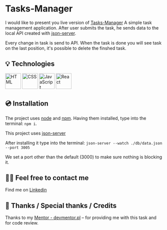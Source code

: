  # Tasks-Manager
I would like to present you live version of [Tasks-Manager](link)
A simple task management application. After user submits the task, he sends data to the local API created with 
[json-server](https://github.com/typicode/json-server). 

Every change in task is send to API. When the task is done you will see task on the last position, it's possible to delete the finshed task. 


## 💡 Technologies
<div > <img width="50" src="https://user-images.githubusercontent.com/25181517/192158954-f88b5814-d510-4564-b285-dff7d6400dad.png" alt="HTML" title="HTML"/> <img width="50" src="https://user-images.githubusercontent.com/25181517/183898674-75a4a1b1-f960-4ea9-abcb-637170a00a75.png" alt="CSS" title="CSS"/> <img width="50" src="https://user-images.githubusercontent.com/25181517/117447155-6a868a00-af3d-11eb-9cfe-245df15c9f3f.png" alt="JavaScript" title="JavaScript"/> <img width="50" src="https://user-images.githubusercontent.com/25181517/183897015-94a058a6-b86e-4e42-a37f-bf92061753e5.png" alt="React" title="React"/> </div>

## 💿 Installation     
                  
 The project uses [node](https://nodejs.org/en/) and [npm](https://www.npmjs.com/). Having them installed, type into the terminal: `npm i`.
 
 This project uses [json-server](https://github.com/typicode/json-server)
 
  After installing it type into the terminal: `
json-server --watch ./db/data.json --port 3005
`

We set a port other than the default (3000) to make sure nothing is blocking it.
 
## 🙋‍♂️ Feel free to contact me
Find me on [Linkedin](https://www.linkedin.com/in/fryderyk-jellinek/) 
## 👏 Thanks / Special thanks / Credits
Thanks to my [Mentor - devmentor.pl](https://devmentor.pl/) – for providing me with this task and for code review.
